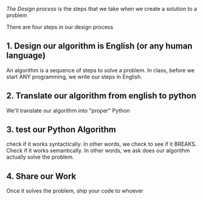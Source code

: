 *The Design process* is the steps that we take when we create a solution to a problem 

There are four steps in our design process

## 1. Design our algorithm is English (or any human language)
An algorithm is a sequence of steps to solve a problem.
In class, before we start ANY programming, we write our steps in English.

## 2. Translate our algorithm from english to python
We'll translate our algorithm into "proper" Python

## 3. test our Python Algorithm
check if it works syntactically. In other words, we check to see if it BREAKS.
Check if it works semantically. In other words, we ask does our algorithm actually solve the problem.

## 4. Share our Work
Once it solves the problem, ship your code to whoever